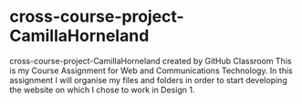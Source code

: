 # cross-course-project-CamillaHorneland
cross-course-project-CamillaHorneland created by GitHub Classroom
This is my Course Assignment for Web and Communications Technology. 
In this assignment I will organise my files and folders in order to start developing the website on which I chose to work in Design 1.
